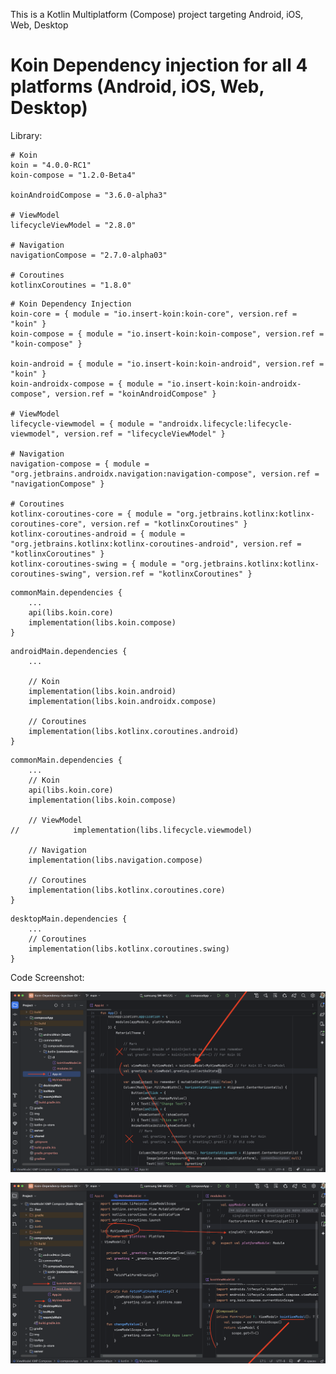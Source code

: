 This is a Kotlin Multiplatform (Compose) project targeting Android, iOS, Web, Desktop

# Koin Dependency injection for all 4 platforms (Android, iOS, Web, Desktop)

Library:

```
# Koin
koin = "4.0.0-RC1"
koin-compose = "1.2.0-Beta4"

koinAndroidCompose = "3.6.0-alpha3"

# ViewModel
lifecycleViewModel = "2.8.0"

# Navigation
navigationCompose = "2.7.0-alpha03"

# Coroutines
kotlinxCoroutines = "1.8.0"
```

```
# Koin Dependency Injection
koin-core = { module = "io.insert-koin:koin-core", version.ref = "koin" }
koin-compose = { module = "io.insert-koin:koin-compose", version.ref = "koin-compose" }

koin-android = { module = "io.insert-koin:koin-android", version.ref = "koin" }
koin-androidx-compose = { module = "io.insert-koin:koin-androidx-compose", version.ref = "koinAndroidCompose" }

# ViewModel
lifecycle-viewmodel = { module = "androidx.lifecycle:lifecycle-viewmodel", version.ref = "lifecycleViewModel" }

# Navigation
navigation-compose = { module = "org.jetbrains.androidx.navigation:navigation-compose", version.ref = "navigationCompose" }

# Coroutines
kotlinx-coroutines-core = { module = "org.jetbrains.kotlinx:kotlinx-coroutines-core", version.ref = "kotlinxCoroutines" }
kotlinx-coroutines-android = { module = "org.jetbrains.kotlinx:kotlinx-coroutines-android", version.ref = "kotlinxCoroutines" }
kotlinx-coroutines-swing = { module = "org.jetbrains.kotlinx:kotlinx-coroutines-swing", version.ref = "kotlinxCoroutines" }

```

```
commonMain.dependencies {
    ...
    api(libs.koin.core)
    implementation(libs.koin.compose)
}
```

```
androidMain.dependencies {
    ...

    // Koin
    implementation(libs.koin.android)
    implementation(libs.koin.androidx.compose)

    // Coroutines
    implementation(libs.kotlinx.coroutines.android)
}
```

```
commonMain.dependencies {
    ...
    // Koin
    api(libs.koin.core)
    implementation(libs.koin.compose)

    // ViewModel
//            implementation(libs.lifecycle.viewmodel)

    // Navigation
    implementation(libs.navigation.compose)

    // Coroutines
    implementation(libs.kotlinx.coroutines.core)
}
```

```
desktopMain.dependencies {
    ...
    // Coroutines
    implementation(libs.kotlinx.coroutines.swing)
}
```

Code Screenshot:

![ViewModel & Koin 2](https://raw.githubusercontent.com/TouhidApps/KMP-Compose-Examples/main/ViewModel%20KMP%20Compose/img/img-2.png)

![ViewModel & Koin 1](https://raw.githubusercontent.com/TouhidApps/KMP-Compose-Examples/main/ViewModel%20KMP%20Compose/img/img-1.png)

